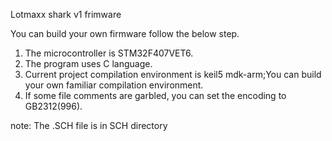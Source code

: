 Lotmaxx shark v1 frimware

You can build your own firmware follow the below step.
1. The microcontroller is STM32F407VET6.
2. The program uses C language.
3. Current project compilation environment is keil5 mdk-arm;You can build your own familiar compilation environment.
4. If some file comments are garbled, you can set the encoding to GB2312(996).

note:
The .SCH file is in SCH directory
